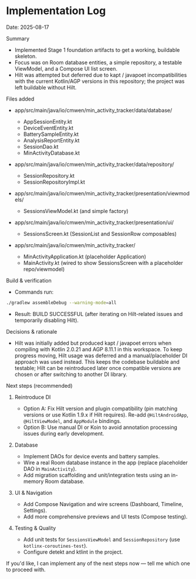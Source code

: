 # Implementation Log

Date: 2025-08-17

Summary
- Implemented Stage 1 foundation artifacts to get a working, buildable skeleton.
- Focus was on Room database entities, a simple repository, a testable ViewModel, and a Compose UI list screen.
- Hilt was attempted but deferred due to kapt / javapoet incompatibilities with the current Kotlin/AGP versions in this repository; the project was left buildable without Hilt.

Files added
- app/src/main/java/io/cmwen/min_activity_tracker/data/database/
  - AppSessionEntity.kt
  - DeviceEventEntity.kt
  - BatterySampleEntity.kt
  - AnalysisReportEntity.kt
  - SessionDao.kt
  - MinActivityDatabase.kt

- app/src/main/java/io/cmwen/min_activity_tracker/data/repository/
  - SessionRepository.kt
  - SessionRepositoryImpl.kt

- app/src/main/java/io/cmwen/min_activity_tracker/presentation/viewmodels/
  - SessionsViewModel.kt (and simple factory)

- app/src/main/java/io/cmwen/min_activity_tracker/presentation/ui/
  - SessionsScreen.kt (SessionList and SessionRow composables)

- app/src/main/java/io/cmwen/min_activity_tracker/
  - MinActivityApplication.kt (placeholder Application)
  - MainActivity.kt (wired to show SessionsScreen with a placeholder repo/viewmodel)

Build & verification
- Commands run:

```bash
./gradlew assembleDebug --warning-mode=all
```

- Result: BUILD SUCCESSFUL (after iterating on Hilt-related issues and temporarily disabling Hilt).

Decisions & rationale
- Hilt was initially added but produced kapt / javapoet errors when compiling with Kotlin 2.0.21 and AGP 8.11.1 in this workspace. To keep progress moving, Hilt usage was deferred and a manual/placeholder DI approach was used instead. This keeps the codebase buildable and testable; Hilt can be reintroduced later once compatible versions are chosen or after switching to another DI library.

Next steps (recommended)
1. Reintroduce DI
   - Option A: Fix Hilt version and plugin compatibility (pin matching versions or use Kotlin 1.9.x if Hilt requires). Re-add `@HiltAndroidApp`, `@HiltViewModel`, and `AppModule` bindings.
   - Option B: Use manual DI or Koin to avoid annotation processing issues during early development.

2. Database
   - Implement DAOs for device events and battery samples.
   - Wire a real Room database instance in the app (replace placeholder DAO in `MainActivity`).
   - Add migration scaffolding and unit/integration tests using an in-memory Room database.

3. UI & Navigation
   - Add Compose Navigation and wire screens (Dashboard, Timeline, Settings).
   - Add more comprehensive previews and UI tests (Compose testing).

4. Testing & Quality
   - Add unit tests for `SessionsViewModel` and `SessionRepository` (use `kotlinx-coroutines-test`).
   - Configure detekt and ktlint in the project.

If you'd like, I can implement any of the next steps now — tell me which one to proceed with.
